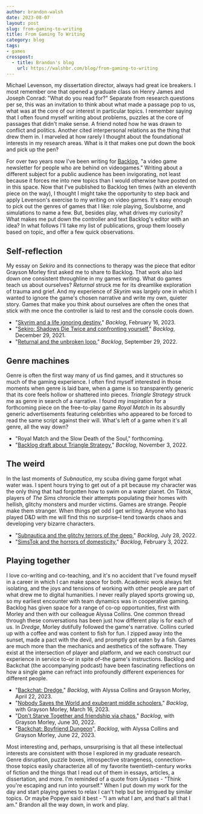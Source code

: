 ```yaml
---
author: brandon-walsh
date: 2023-08-07
layout: post
slug: from-gaming-to-writing
title: From Gaming To Writing
category: blog
tags:
- games
crosspost:
  - title: Brandon's blog
    url: https://walshbr.com/blog/from-gaming-to-writing
---
```

Michael Levenson, my dissertation director, always had great ice breakers. I most remember one that opened a graduate class on Henry James and Joseph Conrad: "What do you read for?" Separate from research questions per se, this was an invitation to think about what made a passage pop to us, what was at the core of our interest in particular topics. I remember saying that I often found myself writing about problems, puzzles at the core of passages that didn't make sense. A friend noted how he was drawn to conflict and politics. Another cited interpersonal relations as the thing that drew them in. I marveled at how rarely I thought about the foundational interests in my research areas. What is it that makes one put down the book and pick up the pen?

For over two years now I've been writing for [Backlog](https://www.backlogmag.com/), "a video game newsletter for people who are behind on videogames." Writing about a different subject for a public audience has been invigorating, not least because it forces me into new topics than I would otherwise have posted on in this space. Now that I've published to Backlog ten times (with an eleventh piece on the way), I thought I might take the opportunity to step back and apply Levenson's exercise to my writing on video games. It's easy enough to pick out the genres of games that I like: role playing, Soulsborne, and simulations to name a few. But, besides play, what drives my curiosity? What makes me put down the controller and text Backlog's editor with an idea? In what follows I'll take my list of publications, group them loosely based on topic, and offer a few quick observations. 

## Self-reflection

My essay on *Sekiro* and its connections to therapy was the piece that editor Grayson Morley first asked me to share to Backlog. That work also laid down one consistent throughline in my games writing. What do games teach us about ourselves? *Returnal* struck me for its dreamlike exploration of trauma and grief. And my experience of *Skyrim* was largely one in which I wanted to ignore the game's chosen narrative and write my own, quieter story. Games that make you think about ourselves are often the ones that stick with me once the controller is laid to rest and the console cools down.

* "[Skyrim and a life ignoring destiny](https://www.backlogmag.com/p/skyrim-and-a-life-ignoring-destiny)," *Backlog*, February 16, 2023.
* "[Sekiro: Shadows Die Twice and confronting yourself](https://www.backlogmag.com/p/sekiro-shadows-die-twice-and-confronting)," *Backlog*, December 29, 2021.
* "[Returnal and the unbroken loop](https://www.backlogmag.com/p/returnal-and-the-unbroken-loop)," *Backlog*, September 29, 2022.

## Genre machines

Genre is often the first way many of us find games, and it structures so much of the gaming experience. I often find myself interested in those moments when genre is laid bare, when a game is so transparently generic that its core feels hollow or shattered into pieces.  *Triangle Strategy* struck me as genre in search of a narrative. I found my inspiration for a forthcoming piece on the free-to-play game *Royal Match* in its absurdly generic advertisements featuring celebrities who appeared to be forced to read the same script against their will. What's left of a game when it's all genre, all the way down?

* "Royal Match and the Slow Death of the Soul," forthcoming.
* "[Backlog draft about Triangle Strategy](https://www.backlogmag.com/p/backlog-draft-about-triangle-strategy)," *Backlog,* November 3, 2022.

## The weird

In the last moments of *Subnautica*, my scuba diving game forgot what water was. I spent hours trying to get out of a pit because my character was the only thing that had forgotten how to swim on a water planet. On Tiktok, players of *The Sims* chronicle their attempts populating their homes with hellish, glitchy monsters and murder victims. Games are strange. People make them stranger. When things get odd I get writing. Anyone who has played D&D with me will find this no surprise–I tend towards chaos and developing very bizarre characters. 

* "[Subnautica and the glitchy terrors of the deep](https://www.backlogmag.com/p/subnautica-and-the-glitchy-terrors)," *Backlog*, July 28, 2022.
* "[SimsTok and the horrors of domesticity](https://www.backlogmag.com/p/simstok-and-the-horrors-of-domesticity)," *Backlog*, February 3, 2022.

## Playing together

I love co-writing and co-teaching, and it's no accident that I've found myself in a career in which I can make space for both. Academic work always felt isolating, and the joys and tensions of working with other people are part of what drew me to digital humanities. I never really played sports growing up, so my earliest encounter with team dynamics was in cooperative gaming. Backlog has given space for a range of co-op opportunities, first with Morley and then with our colleague Alyssa Collins. One common thread through these conversations has been just how different play is for each of us. In *Dredge*, Morley dutifully followed the game's narrative. Collins curled up with a coffee and was content to fish for fun. I zipped away into the sunset, made a pact with the devil, and promptly got eaten by a fish. Games are much more than the mechanics and aesthetics of the software. They exist at the intersection of player and platform, and we each construct our experience in service to–or in spite of–the game's instructions. Backlog and Backchat (the accompanying podcast) have been fascinating reflections on how a single game can refract into profoundly different experiences for different people.

* "[Backchat: Dredge](https://www.backlogmag.com/p/backchat-dredge#details)," *Backlog*, with Alyssa Collins and Grayson Morley, April 22, 2023.
* "[Nobody Saves the World and exuberant middle schoolers](https://www.backlogmag.com/p/nobody-saves-the-world-and-exuberant)," *Backlog*, with Grayson Morley, March 16, 2023.
* "[Don't Starve Together and friendship via chaos](https://www.backlogmag.com/p/dont-starve-together-and-friendship)," *Backlog*, with Grayson Morley, June 30, 2022.
* "[Backchat: Boyfriend Dungeon](https://www.backlogmag.com/p/backchat-boyfriend-dungeon#details)", *Backlog*, with Alyssa Collins and Grayson Morley, June 22, 2023.

Most interesting and, perhaps, unsurprising is that all these intellectual interests are consistent with those I explored in my graduate research. Genre disruption, puzzle boxes, introspective strangeness, connection–those topics easily characterize all of my favorite twentieth-century works of fiction and the things that I read out of them in essays, articles, a dissertation, and more. I'm reminded of a quote from *Ulysses* - "Think you're escaping and run into yourself." When I put down my work for the day and start playing games to relax I can't help but be intrigued by similar topics. Or maybe Popeye said it best - "I am what I am, and that's all that I am." Brandon all the way down, in work and play.